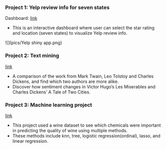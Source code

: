 ### Project 1: Yelp review info for seven states

Dashboard: [link](https://gemeixli.shinyapps.io/shinyy/)

- This is an interactive dashboard where user can select the star rating and location (seven states) to visualize Yelp review info.

![](pics/Yelp shiny app.png)
<!-- <img src="https://github.com/ddong63/Portfolio/blob/28667bafeba1050dd874dc1c29ecfff0de7ccd22/pics/data-viz.png" height="400" /> -->

### Project 2: Text mining
[link](https://github.com/Gemeiii/text-mining)

-	A comparison of the work from Mark Twain, Leo Tolstoy and Charles Dickens, and find which two authors are more alike.
-	Discover how sentiment changes in Victor Hugo’s Les Miserables and Charles Dickens’ A Tale of Two Cities.  

### Project 3: Machine learning project
[link](https://github.com/Gemeiii/Machine-learning-project)

- This project used a wine dataset to see which chemicals were important in predicting the quality of wine using multiple methods. 
- These methods include knn, tree, logistic regression(ordinal), lasso, and linear regression.

